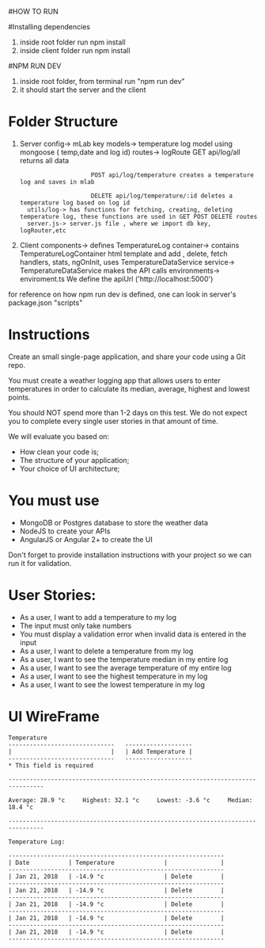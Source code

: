 #HOW TO RUN

#Installing dependencies
1. inside root folder run npm install
2. inside client folder run npm install

#NPM RUN DEV
1. inside root folder, from terminal run "npm run dev"
2. it should start the server and the client

# Folder Structure
1. Server
         config-> mLab key
         models-> temperature log model using mongoose ( temp,date and log id)
         routes-> logRoute GET api/log/all returns all data

                           POST api/log/temperature creates a temperature log and saves in mlab

                           DELETE api/log/temperature/:id deletes a temperature log based on log id
         utils/log-> has functions for fetching, creating, deleting temperature log, these functions are used in GET POST DELETE routes
         server.js-> server.js file , where we import db key, logRouter,etc

2. Client
         components-> defines TemperatureLog
         container->  contains TemperatureLogContainer html template and add ,             delete, fetch handlers, stats, ngOnInit, uses                         TemperatureDataService
         service-> TemperatureDataService makes the API calls
         environments-> enviroment.ts We define the apiUrl
                                                    ('http://localhost:5000')

for reference on how npm run dev is defined, one can look in server's package.json "scripts"

# Instructions

Create an small single-page application, and share your code using a Git repo.

You must create a weather logging app that allows users to enter temperatures in order to calculate its median, average, highest and lowest points.

You should NOT spend more than 1-2 days on this test. We do not expect you to complete every single user stories in that amount of time.

We will evaluate you based on:
- How clean your code is;
- The structure of your application;
- Your choice of UI architecture;

# You must use
- MongoDB or Postgres database to store the weather data
- NodeJS to create your APIs
- AngularJS or Angular 2+ to create the UI

Don't forget to provide installation instructions with your project so we can run it for validation.

# User Stories:
- As a user, I want to add a temperature to my log
- The input must only take numbers
- You must display a validation error when invalid data is entered in the input
- As a user, I want to delete a temperature from my log
- As a user, I want to see the temperature median in my entire log
- As a user, I want to see the average temperature of my entire log
- As a user, I want to see the highest temperature in my log
- As a user, I want to see the lowest temperature in my log

# UI WireFrame

```
Temperature
------------------------------   -------------------
|                            |   | Add Temperature |
------------------------------   -------------------
* This field is required

--------------------------------------------------------------------------------

Average: 28.9 °c     Highest: 32.1 °c     Lowest: -3.6 °c     Median: 18.4 °c

--------------------------------------------------------------------------------

Temperature Log:

-------------------------------------------------------------
| Date           | Temperature              |               |
-------------------------------------------------------------
| Jan 21, 2018   | -14.9 °c                 | Delete        |
-------------------------------------------------------------
| Jan 21, 2018   | -14.9 °c                 | Delete        |
-------------------------------------------------------------
| Jan 21, 2018   | -14.9 °c                 | Delete        |
-------------------------------------------------------------
| Jan 21, 2018   | -14.9 °c                 | Delete        |
-------------------------------------------------------------
| Jan 21, 2018   | -14.9 °c                 | Delete        |
-------------------------------------------------------------
```
